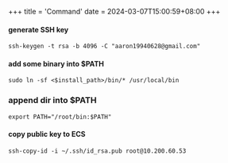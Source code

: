 +++
title = 'Command'
date = 2024-03-07T15:00:59+08:00
+++

#### generate SSH key
```shell
ssh-keygen -t rsa -b 4096 -C "aaron19940628@gmail.com"
```

#### add some binary into $PATH
```shell
sudo ln -sf <$install_path>/bin/* /usr/local/bin
```
### append dir into $PATH
```shell
export PATH="/root/bin:$PATH"
```

#### copy public key to ECS
```shell
ssh-copy-id -i ~/.ssh/id_rsa.pub root@10.200.60.53
```

